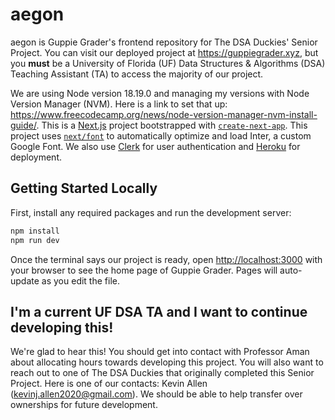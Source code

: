# aegon

aegon is Guppie Grader's frontend repository for The DSA Duckies' Senior Project. You can visit our deployed project at https://guppiegrader.xyz, but you **must** be a University of Florida (UF) Data Structures & Algorithms (DSA) Teaching Assistant (TA) to access the majority of our project.

We are using Node version 18.19.0 and managing my versions with Node Version Manager (NVM). Here is a link to set that up:
https://www.freecodecamp.org/news/node-version-manager-nvm-install-guide/. This is a [Next.js](https://nextjs.org/) project bootstrapped with [`create-next-app`](https://github.com/vercel/next.js/tree/canary/packages/create-next-app). This project uses [`next/font`](https://nextjs.org/docs/basic-features/font-optimization) to automatically optimize and load Inter, a custom Google Font. We also use [Clerk](https://clerk.com/) for user authentication and [Heroku](https://www.heroku.com/home) for deployment.

## Getting Started Locally

First, install any required packages and run the development server:

```bash
npm install
npm run dev
```

Once the terminal says our project is ready, open [http://localhost:3000](http://localhost:3000) with your browser to see the home page of Guppie Grader. Pages will auto-update as you edit the file.

## I'm a current UF DSA TA and I want to continue developing this! 

We're glad to hear this! You should get into contact with Professor Aman about allocating hours towards developing this project. You will also want to reach out to one of The DSA Duckies that originally completed this Senior Project. Here is one of our contacts: Kevin Allen (kevinj.allen2020@gmail.com). We should be able to help transfer over ownerships for future development.
